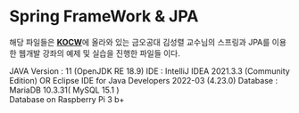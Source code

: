 Spring FrameWork & JPA
=====
해당 파일들은 [**KOCW**]()에 올라와 있는 금오공대 김성렬 교수님의 스프링과 JPA를 이용한 웹개발 강좌의 예제 및 실습을 진행한 파일들 이다.

JAVA Version : 11 (OpenJDK RE 18.9) 
IDE : IntelliJ IDEA 2021.3.3 (Community Edition) OR Eclipse IDE for Java Developers 2022-03 (4.23.0)
Database : MariaDB 10.3.31( MySQL 15.1 )   
Database on Raspberry Pi 3 b+
